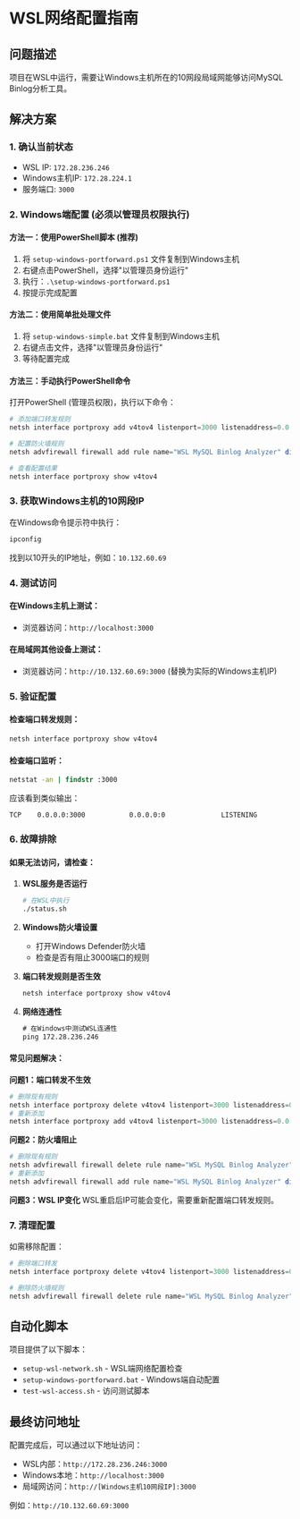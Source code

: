 # WSL网络配置指南

## 问题描述
项目在WSL中运行，需要让Windows主机所在的10网段局域网能够访问MySQL Binlog分析工具。

## 解决方案

### 1. 确认当前状态
- WSL IP: `172.28.236.246`
- Windows主机IP: `172.28.224.1`
- 服务端口: `3000`

### 2. Windows端配置 (必须以管理员权限执行)

#### 方法一：使用PowerShell脚本 (推荐)
1. 将 `setup-windows-portforward.ps1` 文件复制到Windows主机
2. 右键点击PowerShell，选择"以管理员身份运行"
3. 执行：`.\setup-windows-portforward.ps1`
4. 按提示完成配置

#### 方法二：使用简单批处理文件
1. 将 `setup-windows-simple.bat` 文件复制到Windows主机
2. 右键点击文件，选择"以管理员身份运行"
3. 等待配置完成

#### 方法三：手动执行PowerShell命令
打开PowerShell (管理员权限)，执行以下命令：

```powershell
# 添加端口转发规则
netsh interface portproxy add v4tov4 listenport=3000 listenaddress=0.0.0.0 connectport=3000 connectaddress=172.28.236.246

# 配置防火墙规则
netsh advfirewall firewall add rule name="WSL MySQL Binlog Analyzer" dir=in action=allow protocol=TCP localport=3000

# 查看配置结果
netsh interface portproxy show v4tov4
```

### 3. 获取Windows主机的10网段IP

在Windows命令提示符中执行：
```cmd
ipconfig
```

找到以10开头的IP地址，例如：`10.132.60.69`

### 4. 测试访问

#### 在Windows主机上测试：
- 浏览器访问：`http://localhost:3000`

#### 在局域网其他设备上测试：
- 浏览器访问：`http://10.132.60.69:3000` (替换为实际的Windows主机IP)

### 5. 验证配置

#### 检查端口转发规则：
```powershell
netsh interface portproxy show v4tov4
```

#### 检查端口监听：
```cmd
netstat -an | findstr :3000
```

应该看到类似输出：
```
TCP    0.0.0.0:3000           0.0.0.0:0              LISTENING
```

### 6. 故障排除

#### 如果无法访问，请检查：

1. **WSL服务是否运行**
   ```bash
   # 在WSL中执行
   ./status.sh
   ```

2. **Windows防火墙设置**
   - 打开Windows Defender防火墙
   - 检查是否有阻止3000端口的规则

3. **端口转发规则是否生效**
   ```powershell
   netsh interface portproxy show v4tov4
   ```

4. **网络连通性**
   ```cmd
   # 在Windows中测试WSL连通性
   ping 172.28.236.246
   ```

#### 常见问题解决：

**问题1：端口转发不生效**
```powershell
# 删除现有规则
netsh interface portproxy delete v4tov4 listenport=3000 listenaddress=0.0.0.0
# 重新添加
netsh interface portproxy add v4tov4 listenport=3000 listenaddress=0.0.0.0 connectport=3000 connectaddress=172.28.236.246
```

**问题2：防火墙阻止**
```powershell
# 删除现有规则
netsh advfirewall firewall delete rule name="WSL MySQL Binlog Analyzer"
# 重新添加
netsh advfirewall firewall add rule name="WSL MySQL Binlog Analyzer" dir=in action=allow protocol=TCP localport=3000
```

**问题3：WSL IP变化**
WSL重启后IP可能会变化，需要重新配置端口转发规则。

### 7. 清理配置

如需移除配置：
```powershell
# 删除端口转发
netsh interface portproxy delete v4tov4 listenport=3000 listenaddress=0.0.0.0

# 删除防火墙规则
netsh advfirewall firewall delete rule name="WSL MySQL Binlog Analyzer"
```

## 自动化脚本

项目提供了以下脚本：
- `setup-wsl-network.sh` - WSL端网络配置检查
- `setup-windows-portforward.bat` - Windows端自动配置
- `test-wsl-access.sh` - 访问测试脚本

## 最终访问地址

配置完成后，可以通过以下地址访问：
- WSL内部：`http://172.28.236.246:3000`
- Windows本地：`http://localhost:3000`
- 局域网访问：`http://[Windows主机10网段IP]:3000`

例如：`http://10.132.60.69:3000`